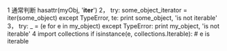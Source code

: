 1 通常判断 hasattr(myObj, '__iter__') 2， try: some_object_iterator =
iter(some_object) except TypeError, te: print some_object, 'is not iterable'
3， try: _ = (e for e in my_object) except TypeError: print my_object, 'is not
iterable' 4 import collections if isinstance(e, collections.Iterable): # e is
iterable

